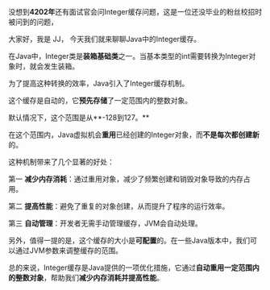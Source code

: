 没想到**4202年**还有面试官会问Integer缓存问题，这是一位还没毕业的粉丝校招时被问到的问题，



大家好，我是 JJ， 今天我们就来聊聊Java中的Integer缓存。



在Java中，Integer类是**装箱基础类**之一。当基本类型的int需要转换为Integer对象时，就会发生装箱。



为了提高这种转换的效率，Java引入了Integer缓存机制。



这个缓存是自动的，它**预先存储**了一定范围内的整数对象。

默认情况下，这个范围是从**-128到127。**



在这个范围内，Java虚拟机会**重用**已经创建的Integer对象，而**不是每次都创建新**的。



这种机制带来了几个显著的好处：



第一 **减少内存消耗**：通过重用对象，减少了频繁创建和销毁对象导致的内存占用。

第二 **提高性能**：避免了重复的对象创建，从而提升了程序的运行效率。

第三 **自动管理**：开发者无需手动管理缓存，JVM会自动处理。

另外，值得一提的是，这个缓存的大小是**可配置**的。在一些Java版本中，我们可以通过JVM参数来调整缓存的范围。

总的来说，Integer缓存是Java提供的一项优化措施，它通过**自动重用一定范围内的整数对象**，帮助我们**减少内存消耗并提高性能**。

